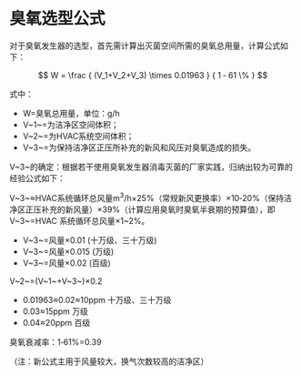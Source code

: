 # 臭氧选型公式

对于臭氧发生器的选型，首先需计算出灭菌空间所需的臭氧总用量，计算公式如下：

$$ W = \frac { (V_1+V_2+V_3) \times 0.01963 } { 1 ‐ 61 \% } $$

式中：

- W=臭氧总用量，单位：g/h
- V~1~=为洁净区空间体积；
- V~2~=为HVAC系统空间体积；
- V~3~=为保持洁净区正压所补充的新风和风压对臭氧造成的损失。

V~3~的确定：根据若干使用臭氧发生器消毒灭菌的厂家实践，归纳出较为可靠的经验公式如下：

V~3~≈HVAC系统循环总风量m<sup>3</sup>/h×25%（常规新风更换率）×10‐20%（保持洁净区正压补充的新风量）×39%（计算应用臭氧时臭氧半衰期的预算值），即 V~3~=HVAC 系统循环总风量×1~2%。

- V~3~=风量×0.01 (十万级、三十万级)
- V~3~=风量×0.015 (万级)
- V~3~=风量×0.02 (百级)

V~2~=(V~1~+V~3~)×0.2

- 0.01963≈0.02≈10ppm 十万级、三十万级
- 0.03≈15ppm 万级
- 0.04≈20ppm 百级

臭氧衰减率：1‐61%=0.39

（注：新公式主用于风量较大，换气次数较高的洁净区）